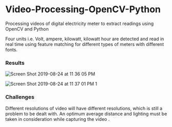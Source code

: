 # Video-Processing-OpenCV-Python
Processing videos of digital electricity meter to extract readings using OpenCV and Python

Four units i.e. Volt, ampere, kilowatt, kilowatt hour are detected and read in real time using feature matching for different types of meters with different fonts. 


### Results
![Screen Shot 2019-08-24 at 11 36 05 PM](https://user-images.githubusercontent.com/39693183/63641233-80e8a580-c6c8-11e9-92e4-3580cedd3f7b.png)


![Screen Shot 2019-08-24 at 11 37 01 PM 1](https://user-images.githubusercontent.com/39693183/63641234-81813c00-c6c8-11e9-990e-8c545bb14029.png)

### Challenges
Different resolutions of video will have different resolutions, which is still a problem to be dealt with.
An optimum average distance and lighting must be taken in consideration while capturing the video .
